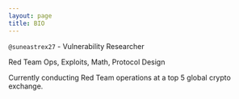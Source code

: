 ```yaml
---
layout: page
title: BIO
---
```


`@suneastrex27` - Vulnerability Researcher

Red Team Ops, Exploits, Math, Protocol Design

Currently conducting Red Team operations at a top 5 global crypto exchange.
